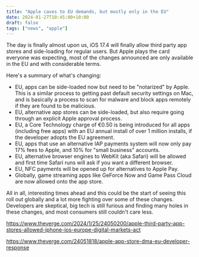```yaml
---
title: "Apple caves to EU demands, but mostly only in the EU"
date: 2024-01-27T10:45:00+10:00
draft: false
tags: ["news", "apple"]
---
```


The day is finally almost upon us, iOS 17.4 will finally allow third party app stores and side-loading for regular users. But Apple plays the card everyone was expecting, most of the changes announced are only available in the EU and with considerable terms. 

Here's a summary of what's changing:

- EU, apps can be side-loaded now but need to be "notarized" by Apple. This is a similar process to getting past default security settings on Mac, and is basically a process to scan for malware and block apps remotely if they are found to be malicious.
- EU, alternative app stores can be side-loaded, but also require going through an explicit Apple approval process.
- EU, a Core Technology charge of €0.50 is being introduced for all apps (including free apps) with an EU annual install of over 1 million installs, if the developer adopts the EU agreement.
- EU, apps that use an alternative IAP payments system will now only pay 17% fees to Apple, and 10% for "small business" accounts.
- EU, alternative browser engines to WebKit (aka Safari) will be allowed and first time Safari runs will ask if you want a different browser.
- EU, NFC payments will be opened up for alternatives to Apple Pay. 
- Globally, game streaming apps like GeForce Now and Game Pass Cloud are now allowed onto the app store.

All in all, interesting times ahead and this could be the start of seeing this roll out globally and a lot more fighting over some of these changes. Developers are skeptical, big tech is still furious and finding many holes in these changes, and most consumers still couldn't care less.

https://www.theverge.com/2024/1/25/24050200/apple-third-party-app-stores-allowed-iphone-ios-europe-digital-markets-act

https://www.theverge.com/24051818/apple-app-store-dma-eu-developer-response
